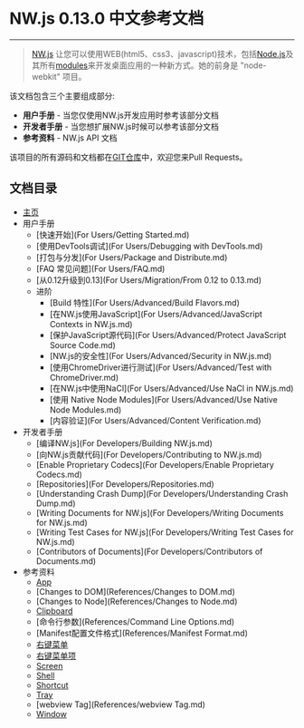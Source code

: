 # NW.js 0.13.0 中文参考文档
---

> [NW.js](http://nwjs.io) 让您可以使用WEB(html5、css3、javascript)技术，包括[Node.js](https://nodejs.org/)及其所有[modules](https://www.npmjs.org/)来开发桌面应用的一种新方式。她的前身是 "node-webkit" 项目。

该文档包含三个主要组成部分:

* **用户手册** - 当您仅使用NW.js开发应用时参考该部分文档
* **开发者手册** - 当您想扩展NW.js时候可以参考该部分文档
* **参考资料** - NW.js API 文档

该项目的所有源码和文档都在[GIT仓库](https://github.com/nwjs/nw.js/tree/nw13/docs)中，欢迎您来Pull Requests。

## 文档目录

* [主页](index.md)
* 用户手册
    - [快速开始](For Users/Getting Started.md)
    - [使用DevTools调试](For Users/Debugging with DevTools.md)
    - [打包与分发](For Users/Package and Distribute.md)
    - [FAQ 常见问题](For Users/FAQ.md)
    - [从0.12升级到0.13](For Users/Migration/From 0.12 to 0.13.md)
    - 进阶
        + [Build 特性](For Users/Advanced/Build Flavors.md)
        + [在NW.js使用JavaScript](For Users/Advanced/JavaScript Contexts in NW.js.md)
        + [保护JavaScript源代码](For Users/Advanced/Protect JavaScript Source Code.md)
        + [NW.js的安全性](For Users/Advanced/Security in NW.js.md)
        + [使用ChromeDriver进行测试](For Users/Advanced/Test with ChromeDriver.md)
        + [在NW.js中使用NaCl](For Users/Advanced/Use NaCl in NW.js.md)
        + [使用 Native Node Modules](For Users/Advanced/Use Native Node Modules.md)
        + [内容验证](For Users/Advanced/Content Verification.md)
* 开发者手册
    - [编译NW.js](For Developers/Building NW.js.md)
    - [向NW.js贡献代码](For Developers/Contributing to NW.js.md)
    - [Enable Proprietary Codecs](For Developers/Enable Proprietary Codecs.md)
    - [Repositories](For Developers/Repositories.md)
    - [Understanding Crash Dump](For Developers/Understanding Crash Dump.md)
    - [Writing Documents for NW.js](For Developers/Writing Documents for NW.js.md)
    - [Writing Test Cases for NW.js](For Developers/Writing Test Cases for NW.js.md)
    - [Contributors of Documents](For Developers/Contributors of Documents.md)
* 参考资料
    - [App](References/App.md)
    - [Changes to DOM](References/Changes to DOM.md)
    - [Changes to Node](References/Changes to Node.md)
    - [Clipboard](References/Clipboard.md)
    - [命令行参数](References/Command Line Options.md)
    - [Manifest配置文件格式](References/Manifest Format.md)
    - [右键菜单](References/Menu.md)
    - [右键菜单项](References/MenuItem.md)
    - [Screen](References/Screen.md)
    - [Shell](References/Shell.md)
    - [Shortcut](References/Shortcut.md)
    - [Tray](References/Tray.md)
    - [webview Tag](References/webview Tag.md)
    - [Window](References/Window.md)